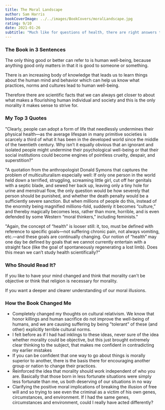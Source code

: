 ```yaml
---
title: The Moral Landscape
author: Sam Harris
bookCoverImage: ../../images/BookCovers/moralLandscape.jpg
rating: 9/10
date: 2021-01-26
subtitle: "Much like for questions of health, there are right answers to questions of morality"
---
```


### The Book in 3 Sentences

The only thing good or better can refer to is human well-being, because anything good only matters in that it is good to someone or something.

There is an increasing body of knowledge that leads us to learn things about the human mind and behavior which can help us know what practices, norms and cultures lead to human well-being.

Therefore there are scientific facts that we can always get closer to about what makes a flourishing human individual and society and this is the only morality it makes sense to strive for.


### My Top 3 Quotes

"Clearly, people can adopt a form of life that needlessly undermines their physical health—as the average lifespan in many primitive societies is scarcely a third of what it has been in the developed world since the middle of the twentieth century. Why isn’t it equally obvious that an ignorant and isolated people might undermine their psychological well-being or that their social institutions could become engines of pointless cruelty, despair, and superstition?"

"A quotation from the anthropologist Donald Symons that captures the problem of multiculturalism especially well: If only one person in the world held down a terrified, struggling, screaming little girl, cut off her genitals with a septic blade, and sewed her back up, leaving only a tiny hole for urine and menstrual flow, the only question would be how severely that person should be punished, and whether the death penalty would be a sufficiently severe sanction. But when millions of people do this, instead of the enormity being magnified millions-fold, suddenly it becomes “culture,” and thereby magically becomes less, rather than more, horrible, and is even defended by some Western “moral thinkers,” including feminists."

"Again, the concept of “health” is looser still: it, too, must be defined with reference to specific goals—not suffering chronic pain, not always vomiting, etc.—and these goals are continually changing. Our notion of “health” may one day be defined by goals that we cannot currently entertain with a straight face (like the goal of spontaneously regenerating a lost limb). Does this mean we can’t study health scientifically?"

### Who Should Read It?

If you like to have your mind changed and think that morality can't be objective or think that religion is necessary for morality.

If you want a deeper and clearer understanding of our moral illusions.


### How the Book Changed Me

- Completely changed my thoughts on cultural relativism. We know that honor killings and human sacrifice do not improve the well-being of humans, and we are causing suffering by being "tolerant" of these (and other) explicitly terrible cultural norms.
- I felt before as if I had had inklings to these ideas, never sure of the idea whether morality could be objective, but this just brought extremely clear thinking to the subject, that makes me confident in contradicting my earlier mistakes
- If you can be confident that one way to go about things is morally superior to another, there is the basis there for encouraging another group or nation to change their practices.
- Reinforced the idea that morality should work independent of who you are. Basically that those born in less fortunate situations were simply less fortunate than me, us both deserving of our situations in no way
- Clarifying the positive moral implications of breaking the illusion of free will and so trying to see even the criminal as a victim of his own genes, circumstances, and environment. If I had the same genes, circumstances and environment, could I really have acted differently?